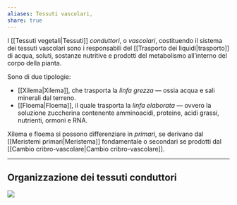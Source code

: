 ```yaml
---
aliases: Tessuti vascolari,
share: true
---
```

I [[Tessuti vegetali|Tessuti]] *conduttori*, o *vascolari*, costituendo il sistema dei tessuti vascolari sono i responsabili del [[Trasporto dei liquidi|trasporto]] di acqua, soluti, sostanze nutritive e prodotti del metabolismo all’interno del corpo della pianta.

Sono di due tipologie:
- [[Xilema|Xilema]], che trasporta la *linfa grezza* — ossia acqua e sali minerali dal terreno.
- [[Floema|Floema]], il quale trasporta la *linfa elaborata* — ovvero la soluzione zuccherina contenente amminoacidi, proteine, acidi grassi, nutrienti, ormoni e RNA.

Xilema e floema si possono differenziare in *primari*, se derivano dal [[Meristemi primari|Meristema]] fondamentale o secondari se prodotti dal [[Cambio cribro-vascolare|Cambio cribro-vascolare]].

---
## Organizzazione dei tessuti conduttori
![](f8ec44ab95df206cff0db68f7e4e8d77_MD5%201.png)